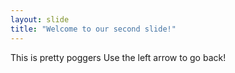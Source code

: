 ```yaml
---
layout: slide
title: "Welcome to our second slide!"
---
```

This is pretty poggers
Use the left arrow to go back!
